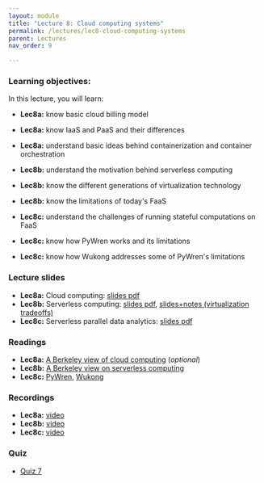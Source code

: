 ```yaml
---
layout: module
title: "Lecture 8: Cloud computing systems"
permalink: /lectures/lec8-cloud-computing-systems
parent: Lectures
nav_order: 9

---
```


### Learning objectives:

In this lecture, you will learn:

* **Lec8a:** know basic cloud billing model
* **Lec8a:** know IaaS and PaaS and their differences
* **Lec8a:** understand basic ideas behind containerization and container orchestration

* **Lec8b:** understand the motivation behind serverless computing
* **Lec8b:** know the different generations of virtualization technology
* **Lec8b:** know the limitations of today's FaaS

* **Lec8c:** understand the challenges of running stateful computations on FaaS
* **Lec8c:** know how PyWren works and its limitations
* **Lec8c:** know how Wukong addresses some of PyWren's limitations



### Lecture slides

* **Lec8a:** Cloud computing: [slides pdf](/ds5110-cs5501-spring24/assets/docs/lec8a-cloud-computing.pdf)
* **Lec8b:** Serverless computing: [slides pdf](/ds5110-cs5501-spring24/assets/docs/lec8b-serverless-computing.pdf), [slides+notes (virtualization tradeoffs)](/ds5110-cs5501-spring24/assets/docs/lec8b-serverless-computing+notes.pdf)
* **Lec8c:** Serverless parallel data analytics: [slides pdf](/ds5110-cs5501-spring24/assets/docs/lec8c-serverless-analytics.pdf)


### Readings 

* **Lec8a:** [A Berkeley view of cloud computing](https://www2.eecs.berkeley.edu/Pubs/TechRpts/2009/EECS-2009-28.pdf) (*optional*)
* **Lec8b:** [A Berkeley view on serverless computing](https://www2.eecs.berkeley.edu/Pubs/TechRpts/2019/EECS-2019-3.pdf) 
* **Lec8c:** [PyWren](https://arxiv.org/pdf/1702.04024.pdf),  [Wukong](https://tddg.github.io/assets/pdf/socc20-wukong.pdf)



### Recordings

* **Lec8a:** [video](https://edstem.org/us/courses/53518/discussion/4633946)
* **Lec8b:** [video](https://edstem.org/us/courses/53518/discussion/4646207)
* **Lec8c:** [video](https://edstem.org/us/courses/53518/discussion/4671515)


### Quiz

* [Quiz 7](https://forms.gle/d7vpQA7XE3G9SDaz9)


